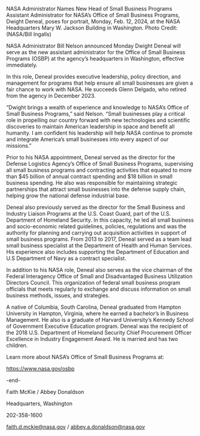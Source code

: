 NASA Administrator Names New Head of Small Business Programs 
 Assistant Administrator for NASA’s Office of Small Business Programs, Dwight Deneal, poses for portrait, Monday, Feb. 12, 2024, at the NASA Headquarters Mary W. Jackson Building in Washington. Photo Credit: (NASA/Bill Ingalls)

NASA Administrator Bill Nelson announced Monday Dwight Deneal will serve as the new assistant administrator for the Office of Small Business Programs (OSBP) at the agency’s headquarters in Washington, effective immediately.

In this role, Deneal provides executive leadership, policy direction, and management for programs that help ensure all small businesses are given a fair chance to work with NASA. He succeeds Glenn Delgado, who retired from the agency in December 2023.

“Dwight brings a wealth of experience and knowledge to NASA’s Office of Small Business Programs,” said Nelson. “Small businesses play a critical role in propelling our country forward with new technologies and scientific discoveries to maintain American leadership in space and benefit all humanity. I am confident his leadership will help NASA continue to promote and integrate America’s small businesses into every aspect of our missions.”

Prior to his NASA appointment, Deneal served as the director for the Defense Logistics Agency’s Office of Small Business Programs, supervising all small business programs and contracting activities that equated to more than $45 billion of annual contract spending and $18 billion in small business spending. He also was responsible for maintaining strategic partnerships that attract small businesses into the defense supply chain, helping grow the national defense industrial base.

Deneal also previously served as the director for the Small Business and Industry Liaison Programs at the U.S. Coast Guard, part of the U.S. Department of Homeland Security. In this capacity, he led all small business and socio-economic related guidelines, policies, regulations and was the authority for planning and carrying out acquisition activities in support of small business programs. From 2013 to 2017, Deneal served as a team lead small business specialist at the Department of Health and Human Services. His experience also includes supporting the Department of Education and U.S Department of Navy as a contract specialist.

In addition to his NASA role, Deneal also serves as the vice chairman of the Federal Interagency Office of Small and Disadvantaged Business Utilization Directors Council. This organization of federal small business program officials that meets regularly to exchange and discuss information on small business methods, issues, and strategies.

A native of Columbia, South Carolina, Deneal graduated from Hampton University in Hampton, Virginia, where he earned a bachelor’s in Business Management. He also is a graduate of Harvard University’s Kennedy School of Government Executive Education program. Deneal was the recipient of the 2018 U.S. Department of Homeland Security Chief Procurement Officer Excellence in Industry Engagement Award. He is married and has two children.

Learn more about NASA’s Office of Small Business Programs at:

https://www.nasa.gov/osbp

-end-

Faith McKie / Abbey Donaldson

Headquarters, Washington

202-358-1600

faith.d.mckie@nasa.gov / abbey.a.donaldson@nasa.gov